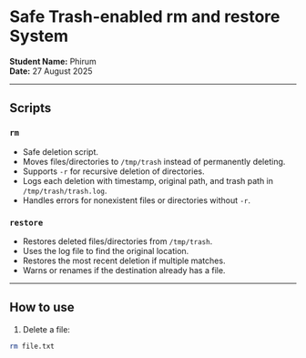 # Safe Trash-enabled rm and restore System

**Student Name:** Phirum  
**Date:** 27 August 2025

---

## Scripts

### `rm`
- Safe deletion script.
- Moves files/directories to `/tmp/trash` instead of permanently deleting.
- Supports `-r` for recursive deletion of directories.
- Logs each deletion with timestamp, original path, and trash path in `/tmp/trash/trash.log`.
- Handles errors for nonexistent files or directories without `-r`.

### `restore`
- Restores deleted files/directories from `/tmp/trash`.
- Uses the log file to find the original location.
- Restores the most recent deletion if multiple matches.
- Warns or renames if the destination already has a file.

---

## How to use

1. Delete a file:

```bash
rm file.txt
